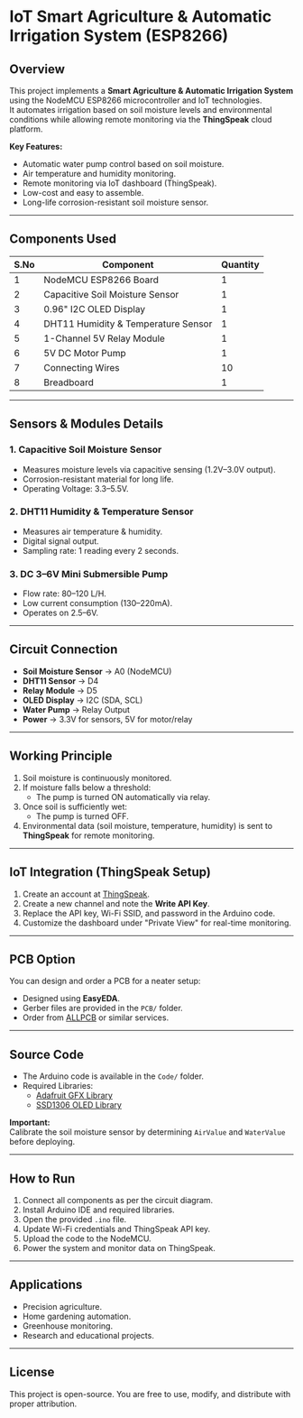 # IoT Smart Agriculture & Automatic Irrigation System (ESP8266)

## Overview
This project implements a **Smart Agriculture & Automatic Irrigation System** using the NodeMCU ESP8266 microcontroller and IoT technologies.  
It automates irrigation based on soil moisture levels and environmental conditions while allowing remote monitoring via the **ThingSpeak** cloud platform.

**Key Features:**
- Automatic water pump control based on soil moisture.
- Air temperature and humidity monitoring.
- Remote monitoring via IoT dashboard (ThingSpeak).
- Low-cost and easy to assemble.
- Long-life corrosion-resistant soil moisture sensor.

---

## Components Used
| S.No | Component                              | Quantity |
|------|----------------------------------------|----------|
| 1    | NodeMCU ESP8266 Board                  | 1        |
| 2    | Capacitive Soil Moisture Sensor        | 1        |
| 3    | 0.96" I2C OLED Display                 | 1        |
| 4    | DHT11 Humidity & Temperature Sensor    | 1        |
| 5    | 1-Channel 5V Relay Module              | 1        |
| 6    | 5V DC Motor Pump                       | 1        |
| 7    | Connecting Wires                       | 10       |
| 8    | Breadboard                             | 1        |

---

## Sensors & Modules Details

### 1. Capacitive Soil Moisture Sensor
- Measures moisture levels via capacitive sensing (1.2V–3.0V output).
- Corrosion-resistant material for long life.
- Operating Voltage: 3.3–5.5V.

### 2. DHT11 Humidity & Temperature Sensor
- Measures air temperature & humidity.
- Digital signal output.
- Sampling rate: 1 reading every 2 seconds.

### 3. DC 3–6V Mini Submersible Pump
- Flow rate: 80–120 L/H.
- Low current consumption (130–220mA).
- Operates on 2.5–6V.

---

## Circuit Connection
- **Soil Moisture Sensor** → A0 (NodeMCU)
- **DHT11 Sensor** → D4
- **Relay Module** → D5
- **OLED Display** → I2C (SDA, SCL)
- **Water Pump** → Relay Output
- **Power** → 3.3V for sensors, 5V for motor/relay

---

## Working Principle
1. Soil moisture is continuously monitored.
2. If moisture falls below a threshold:
   - The pump is turned ON automatically via relay.
3. Once soil is sufficiently wet:
   - The pump is turned OFF.
4. Environmental data (soil moisture, temperature, humidity) is sent to **ThingSpeak** for remote monitoring.

---

## IoT Integration (ThingSpeak Setup)
1. Create an account at [ThingSpeak](https://thingspeak.com/).
2. Create a new channel and note the **Write API Key**.
3. Replace the API key, Wi-Fi SSID, and password in the Arduino code.
4. Customize the dashboard under "Private View" for real-time monitoring.

---

## PCB Option
You can design and order a PCB for a neater setup:
- Designed using **EasyEDA**.
- Gerber files are provided in the `PCB/` folder.
- Order from [ALLPCB](https://www.allpcb.com/) or similar services.

---

## Source Code
- The Arduino code is available in the `Code/` folder.
- Required Libraries:
  - [Adafruit GFX Library](https://github.com/adafruit/Adafruit-GFX-Library)
  - [SSD1306 OLED Library](https://github.com/adafruit/Adafruit_SSD1306)

**Important:**  
Calibrate the soil moisture sensor by determining `AirValue` and `WaterValue` before deploying.

---

## How to Run
1. Connect all components as per the circuit diagram.
2. Install Arduino IDE and required libraries.
3. Open the provided `.ino` file.
4. Update Wi-Fi credentials and ThingSpeak API key.
5. Upload the code to the NodeMCU.
6. Power the system and monitor data on ThingSpeak.

---

## Applications
- Precision agriculture.
- Home gardening automation.
- Greenhouse monitoring.
- Research and educational projects.

---

## License
This project is open-source. You are free to use, modify, and distribute with proper attribution.
